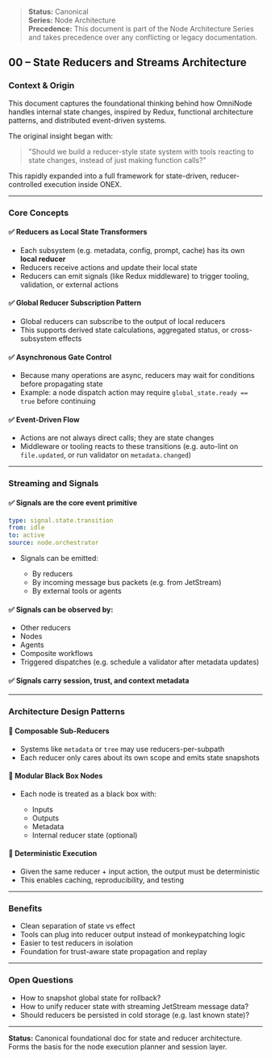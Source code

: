 > **Status:** Canonical  
> **Series:** Node Architecture  
> **Precedence:** This document is part of the Node Architecture Series and takes precedence over any conflicting or legacy documentation. 

## 00 – State Reducers and Streams Architecture

### Context & Origin

This document captures the foundational thinking behind how OmniNode handles internal state changes, inspired by Redux, functional architecture patterns, and distributed event-driven systems.

The original insight began with:

> "Should we build a reducer-style state system with tools reacting to state changes, instead of just making function calls?"

This rapidly expanded into a full framework for state-driven, reducer-controlled execution inside ONEX.

---

### Core Concepts

#### ✅ Reducers as Local State Transformers

* Each subsystem (e.g. metadata, config, prompt, cache) has its own **local reducer**
* Reducers receive actions and update their local state
* Reducers can emit signals (like Redux middleware) to trigger tooling, validation, or external actions

#### ✅ Global Reducer Subscription Pattern

* Global reducers can subscribe to the output of local reducers
* This supports derived state calculations, aggregated status, or cross-subsystem effects

#### ✅ Asynchronous Gate Control

* Because many operations are async, reducers may wait for conditions before propagating state
* Example: a node dispatch action may require `global_state.ready == true` before continuing

#### ✅ Event-Driven Flow

* Actions are not always direct calls; they are state changes
* Middleware or tooling reacts to these transitions (e.g. auto-lint on `file.updated`, or run validator on `metadata.changed`)

---

### Streaming and Signals

#### ✅ Signals are the core event primitive

```yaml
type: signal.state.transition
from: idle
to: active
source: node.orchestrator
```

* Signals can be emitted:

  * By reducers
  * By incoming message bus packets (e.g. from JetStream)
  * By external tools or agents

#### ✅ Signals can be observed by:

* Other reducers
* Nodes
* Agents
* Composite workflows
* Triggered dispatches (e.g. schedule a validator after metadata updates)

#### ✅ Signals carry session, trust, and context metadata

---

### Architecture Design Patterns

#### 🔁 Composable Sub-Reducers

* Systems like `metadata` or `tree` may use reducers-per-subpath
* Each reducer only cares about its own scope and emits state snapshots

#### 🧩 Modular Black Box Nodes

* Each node is treated as a black box with:

  * Inputs
  * Outputs
  * Metadata
  * Internal reducer state (optional)

#### 🔄 Deterministic Execution

* Given the same reducer + input action, the output must be deterministic
* This enables caching, reproducibility, and testing

---

### Benefits

* Clean separation of state vs effect
* Tools can plug into reducer output instead of monkeypatching logic
* Easier to test reducers in isolation
* Foundation for trust-aware state propagation and replay

---

### Open Questions

* How to snapshot global state for rollback?
* How to unify reducer state with streaming JetStream message data?
* Should reducers be persisted in cold storage (e.g. last known state)?

---

**Status:** Canonical foundational doc for state and reducer architecture. Forms the basis for the node execution planner and session layer. 